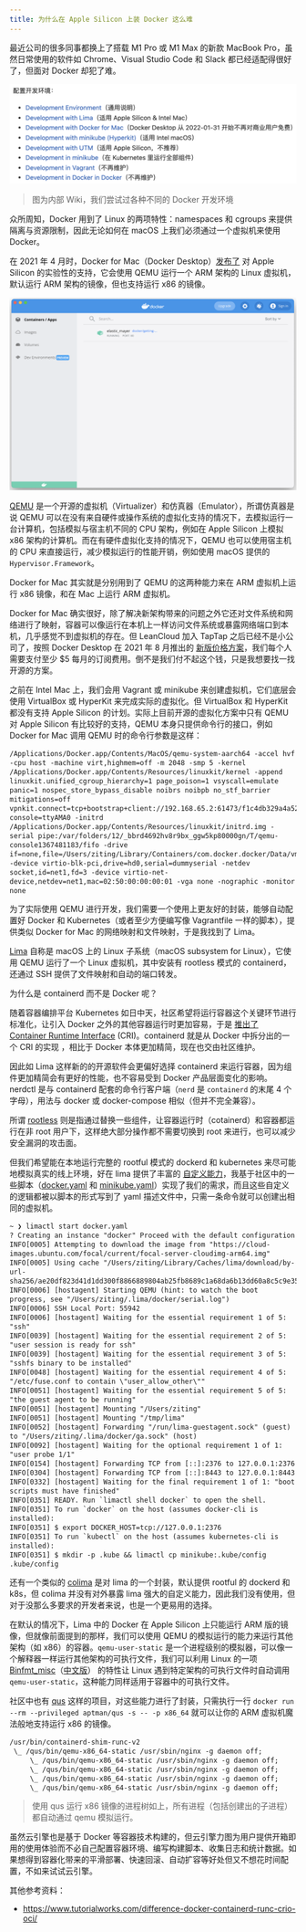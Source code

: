 ```yaml
---
title: 为什么在 Apple Silicon 上装 Docker 这么难
---
```


最近公司的很多同事都换上了搭载 M1 Pro 或 M1 Max 的新款 MacBook Pro，虽然日常使用的软件如 Chrome、Visual Studio Code 和 Slack 都已经适配得很好了，但面对 Docker 却犯了难。

![Development Environments](/post-images/engine-development-environments.png)

> 图为内部 Wiki，我们尝试过各种不同的 Docker 开发环境

众所周知，Docker 用到了 Linux 的两项特性：namespaces 和 cgroups 来提供隔离与资源限制，因此无论如何在 macOS 上我们必须通过一个虚拟机来使用 Docker。

在 2021 年 4 月时，Docker for Mac（Docker Desktop）[发布了](https://www.docker.com/blog/released-docker-desktop-for-mac-apple-silicon/) 对 Apple Silicon 的实验性的支持，它会使用 QEMU 运行一个 ARM 架构的 Linux 虚拟机，默认运行 ARM 架构的镜像，但也支持运行 x86 的镜像。

![Docker for Mac](/post-images/docker-for-mac.png)

[QEMU](https://www.qemu.org/docs/master/about/index.html) 是一个开源的虚拟机（Virtualizer）和仿真器（Emulator），所谓仿真器是说 QEMU 可以在没有来自硬件或操作系统的虚拟化支持的情况下，去模拟运行一台计算机，包括模拟与宿主机不同的 CPU 架构，例如在 Apple Silicon 上模拟 x86 架构的计算机。而在有硬件虚拟化支持的情况下，QEMU 也可以使用宿主机的 CPU 来直接运行，减少模拟运行的性能开销，例如使用 macOS 提供的 `Hypervisor.Framework`。

Docker for Mac 其实就是分别用到了 QEMU 的这两种能力来在 ARM 虚拟机上运行 x86 镜像，和在 Mac 上运行 ARM 虚拟机。

Docker for Mac 确实很好，除了解决新架构带来的问题之外它还对文件系统和网络进行了映射，容器可以像运行在本机上一样访问文件系统或暴露网络端口到本机，几乎感觉不到虚拟机的存在。但 LeanCloud 加入 TapTap 之后已经不是小公司了，按照 Docker Desktop 在 2021 年 8 月推出的 [新版价格方案](https://www.docker.com/blog/updating-product-subscriptions/)，我们每个人需要支付至少 $5 每月的订阅费用。倒不是我们付不起这个钱，只是我想要找一找开源的方案。

之前在 Intel Mac 上，我们会用 Vagrant 或 minikube 来创建虚拟机，它们底层会使用 VirtualBox 或 HyperKit 来完成实际的虚拟化。但 VirtualBox 和 HyperKit 都没有支持 Apple Silicon 的计划。实际上目前开源的虚拟化方案中只有 QEMU 对 Apple Silicon 有比较好的支持，QEMU 本身只提供命令行的接口，例如 Docker for Mac 调用 QEMU 时的命令行参数是这样：

```
/Applications/Docker.app/Contents/MacOS/qemu-system-aarch64 -accel hvf -cpu host -machine virt,highmem=off -m 2048 -smp 5 -kernel /Applications/Docker.app/Contents/Resources/linuxkit/kernel -append linuxkit.unified_cgroup_hierarchy=1 page_poison=1 vsyscall=emulate panic=1 nospec_store_bypass_disable noibrs noibpb no_stf_barrier mitigations=off   vpnkit.connect=tcp+bootstrap+client://192.168.65.2:61473/f1c4db329a4a520d73a79eaa1360de7be7d09948a1ac348b04c8e01f6f6eb2c9 console=ttyAMA0 -initrd /Applications/Docker.app/Contents/Resources/linuxkit/initrd.img -serial pipe:/var/folders/12/_bbrd4692hv8r9bx_ggw5kp80000gn/T/qemu-console1367481183/fifo -drive if=none,file=/Users/ziting/Library/Containers/com.docker.docker/Data/vms/0/data/Docker.raw,format=raw,id=hd0 -device virtio-blk-pci,drive=hd0,serial=dummyserial -netdev socket,id=net1,fd=3 -device virtio-net-device,netdev=net1,mac=02:50:00:00:00:01 -vga none -nographic -monitor none
```

为了实际使用 QEMU 进行开发，我们需要一个使用上更友好的封装，能够自动配置好 Docker 和 Kubernetes（或者至少方便编写像 Vagrantfile 一样的脚本），提供类似 Docker for Mac 的网络映射和文件映射，于是我找到了 Lima。

[Lima](https://github.com/lima-vm/lima) 自称是 macOS 上的 Linux 子系统（macOS subsystem for Linux），它使用 QEMU 运行了一个 Linux 虚拟机，其中安装有 rootless 模式的 containerd，还通过 SSH 提供了文件映射和自动的端口转发。

为什么是 containerd 而不是 Docker 呢？

随着容器编排平台 Kubernetes 如日中天，社区希望将运行容器这个关键环节进行标准化，让引入 Docker 之外的其他容器运行时更加容易，于是 [推出了 Container Runtime Interface](https://kubernetes.io/blog/2016/12/container-runtime-interface-cri-in-kubernetes/) (CRI)。containerd 就是从 Docker 中拆分出的一个 CRI 的实现 ，相比于 Docker 本体更加精简，现在也交由社区维护。

因此如 Lima 这样新的的开源软件会更偏好选择 containerd 来运行容器，因为组件更加精简会有更好的性能，也不容易受到 Docker 产品层面变化的影响。nerdctl 是与 containerd 配套的命令行客户端（`nerd` 是 `containerd` 的末尾 4 个字母），用法与 docker 或 docker-compose 相似（但并不完全兼容）。

所谓 [rootless](https://rootlesscontaine.rs/) 则是指通过替换一些组件，让容器运行时（cotainerd）和容器都运行在非 root 用户下，这样绝大部分操作都不需要切换到 root 来进行，也可以减少安全漏洞的攻击面。

但我们希望能在本地运行完整的 rootful 模式的 dockerd 和 kubernetes 来尽可能地模拟真实的线上环境，好在 lima 提供了丰富的 [自定义能力](https://github.com/lima-vm/lima/blob/master/pkg/limayaml/default.yaml)，我基于社区中的一些脚本（[docker.yaml](https://github.com/lima-vm/lima/blob/master/examples/docker.yaml) 和 [minikube.yaml](https://github.com/afbjorklund/lima/blob/minikube/examples/minikube.yaml)）实现了我们的需求，而且这些自定义的逻辑都被以脚本的形式写到了 yaml 描述文件中，只需一条命令就可以创建出相同的虚拟机。

```plain
~ ❯ limactl start docker.yaml
? Creating an instance "docker" Proceed with the default configuration
INFO[0005] Attempting to download the image from "https://cloud-images.ubuntu.com/focal/current/focal-server-cloudimg-arm64.img"
INFO[0005] Using cache "/Users/ziting/Library/Caches/lima/download/by-url-sha256/ae20df823d41d1dd300f8866889804ab25fb8689c1a68da6b13dd60a8c5c9e35/data"
INFO[0006] [hostagent] Starting QEMU (hint: to watch the boot progress, see "/Users/ziting/.lima/docker/serial.log")
INFO[0006] SSH Local Port: 55942
INFO[0006] [hostagent] Waiting for the essential requirement 1 of 5: "ssh"
INFO[0039] [hostagent] Waiting for the essential requirement 2 of 5: "user session is ready for ssh"
INFO[0039] [hostagent] Waiting for the essential requirement 3 of 5: "sshfs binary to be installed"
INFO[0048] [hostagent] Waiting for the essential requirement 4 of 5: "/etc/fuse.conf to contain \"user_allow_other\""
INFO[0051] [hostagent] Waiting for the essential requirement 5 of 5: "the guest agent to be running"
INFO[0051] [hostagent] Mounting "/Users/ziting"
INFO[0051] [hostagent] Mounting "/tmp/lima"
INFO[0052] [hostagent] Forwarding "/run/lima-guestagent.sock" (guest) to "/Users/ziting/.lima/docker/ga.sock" (host)
INFO[0092] [hostagent] Waiting for the optional requirement 1 of 1: "user probe 1/1"
INFO[0154] [hostagent] Forwarding TCP from [::]:2376 to 127.0.0.1:2376
INFO[0304] [hostagent] Forwarding TCP from [::]:8443 to 127.0.0.1:8443
INFO[0332] [hostagent] Waiting for the final requirement 1 of 1: "boot scripts must have finished"
INFO[0351] READY. Run `limactl shell docker` to open the shell.
INFO[0351] To run `docker` on the host (assumes docker-cli is installed):
INFO[0351] $ export DOCKER_HOST=tcp://127.0.0.1:2376
INFO[0351] To run `kubectl` on the host (assumes kubernetes-cli is installed):
INFO[0351] $ mkdir -p .kube && limactl cp minikube:.kube/config .kube/config
```

还有一个类似的 [colima](https://github.com/abiosoft/colima) 是对 lima 的一个封装，默认提供 rootful 的 dockerd 和 k8s，但 colima 并没有对外暴露 lima 强大的自定义能力，因此我们没有使用，但对于没那么多要求的开发者来说，也是一个更易用的选择。

在默认的情况下，Lima 中的 Docker 在 Apple Silicon 上只能运行 ARM 版的镜像，但就像前面提到的那样，我们可以使用 QEMU 的模拟运行的能力来运行其他架构（如 x86）的容器。`qemu-user-static` 是一个进程级别的模拟器，可以像一个解释器一样运行其他架构的可执行文件，我们可以利用 Linux 的一项 [Binfmt_misc](https://en.wikipedia.org/wiki/Binfmt_misc)（[中文版](https://zh.wikipedia.org/wiki/Binfmt_misc)） 的特性让 Linux 遇到特定架构的可执行文件时自动调用 `qemu-user-static`，这种能力同样适用于容器中的可执行文件。

社区中也有 [qus](https://dbhi.github.io/qus/) 这样的项目，对这些能力进行了封装，只需执行一行 `docker run --rm --privileged aptman/qus -s -- -p x86_64` 就可以让你的 ARM 虚拟机魔法般地支持运行 x86 的镜像。

```plain
/usr/bin/containerd-shim-runc-v2
 \_ /qus/bin/qemu-x86_64-static /usr/sbin/nginx -g daemon off;
     \_ /qus/bin/qemu-x86_64-static /usr/sbin/nginx -g daemon off;
     \_ /qus/bin/qemu-x86_64-static /usr/sbin/nginx -g daemon off;
     \_ /qus/bin/qemu-x86_64-static /usr/sbin/nginx -g daemon off;
     \_ /qus/bin/qemu-x86_64-static /usr/sbin/nginx -g daemon off;
```

> 使用 qus 运行 x86 镜像的进程树如上，所有进程（包括创建出的子进程）都自动通过 qemu 模拟运行。

虽然云引擎也是基于 Docker 等容器技术构建的，但云引擎力图为用户提供开箱即用的使用体验而不必自己配置容器环境、编写构建脚本、收集日志和统计数据。如果想得到容器化带来的平滑部署、快速回滚、自动扩容等好处但又不想花时间配置，不如来试试云引擎。

其他参考资料：

- https://www.tutorialworks.com/difference-docker-containerd-runc-crio-oci/
